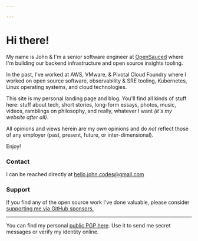 ```yaml
---

---
```


# Hi there! 

My name is John & I'm a senior software engineer at [OpenSauced](https://opensauced.pizza)
where I'm building our backend infrastructure and open source insights tooling.

In the past, I've worked at AWS, VMware, & Pivotal Cloud Foundry
where I worked on open source software, observability & SRE tooling, Kubernetes, Linux operating systems, and cloud technologies.

This site is my personal landing page and blog.
You'll find all kinds of stuff here: stuff about tech, short stories, long-form essays,
photos, music, videos, ramblings on philosophy, and really, whatever I want _(it's my website after all)_.

All opinions and views herein are my _own_ opinions and do _not_ reflect
those of any employer (past, present, future, or inter-dimensional).

Enjoy!

### Contact

I can be reached directly at hello.john.codes@gmail.com

### Support

If you find any of the open source work I've done valuable,
please consider [supporting me via GitHub sponsors.](https://github.com/sponsors/jpmcb)

---

You can find my personal [public PGP here](/pgp-key.txt).
Use it to send me secret messages or verify my identity online.
